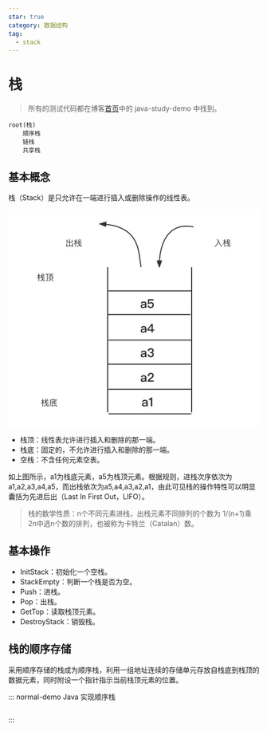 ```yaml
---
star: true
category: 数据结构
tag: 
  - stack
---
```


# 栈
> 所有的测试代码都在博客[首页](/README.md)中的 java-study-demo 中找到。

```mindmap
root(栈)
    顺序栈
    链栈
    共享栈
```

## 基本概念
栈（Stack）是只允许在一端进行插入或删除操作的线性表。

![栈的示意图](/assets/images/study/computer-basis/ads/data-structure/stack/stack.jpg "栈的示意图")

- 栈顶：线性表允许进行插入和删除的那一端。
- 栈底：固定的，不允许进行插入和删除的那一端。
- 空栈：不含任何元素空表。

如上图所示，a1为栈底元素，a5为栈顶元素。根据规则，进栈次序依次为a1,a2,a3,a4,a5，而出栈依次为a5,a4,a3,a2,a1，由此可见栈的操作特性可以明显囊括为先进后出（Last In First Out，LIFO）。

> 栈的数学性质：n个不同元素进栈，出栈元素不同排列的个数为 1/(n+1)乘2n中选n个数的排列，也被称为卡特兰（Catalan）数。

## 基本操作
- InitStack：初始化一个空栈。
- StackEmpty：判断一个栈是否为空。
- Push：进栈。
- Pop：出栈。
- GetTop：读取栈顶元素。
- DestroyStack：销毁栈。

## 栈的顺序存储
采用顺序存储的栈成为顺序栈，利用一组地址连续的存储单元存放自栈底到栈顶的数据元素，同时附设一个指针指示当前栈顶元素的位置。

::: normal-demo Java 实现顺序栈
```java

```
:::